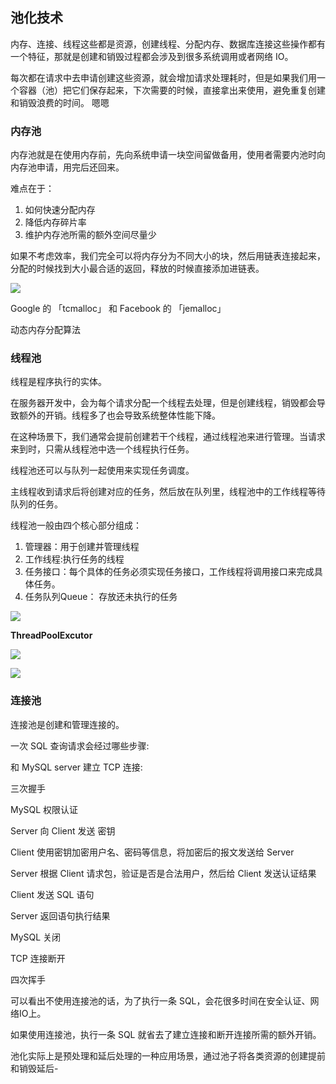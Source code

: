 ## 池化技术

内存、连接、线程这些都是资源，创建线程、分配内存、数据库连接这些操作都有一个特征，那就是创建和销毁过程都会涉及到很多系统调用或者网络 IO。 

每次都在请求中去申请创建这些资源，就会增加请求处理耗时，但是如果我们用一个容器（池）把它们保存起来，下次需要的时候，直接拿出来使用，避免重复创建和销毁浪费的时间。 嗯嗯


### 内存池

内存池就是在使用内存前，先向系统申请一块空间留做备用，使用者需要内池时向内存池申请，用完后还回来。

难点在于：
	
1. 如何快速分配内存
2. 降低内存碎片率
3. 维护内存池所需的额外空间尽量少

如果不考虑效率，我们完全可以将内存分为不同大小的块，然后用链表连接起来，分配的时候找到大小最合适的返回，释放的时候直接添加进链表。

![](../pics/a1.png)

Google 的 「tcmalloc」 和 Facebook 的 「jemalloc」

动态内存分配算法


### 线程池

线程是程序执行的实体。

在服务器开发中，会为每个请求分配一个线程去处理，但是创建线程，销毁都会导致额外的开销。线程多了也会导致系统整体性能下降。

在这种场景下，我们通常会提前创建若干个线程，通过线程池来进行管理。当请求来到时，只需从线程池中选一个线程执行任务。

线程池还可以与队列一起使用来实现任务调度。

主线程收到请求后将创建对应的任务，然后放在队列里，线程池中的工作线程等待队列的任务。

线程池一般由四个核心部分组成：

1. 管理器：用于创建并管理线程
2. 工作线程:执行任务的线程
3. 任务接口：每个具体的任务必须实现任务接口，工作线程将调用接口来完成具体任务。
4. 任务队列Queue： 存放还未执行的任务

![](../pics/a2.png)

**ThreadPoolExcutor**

![](../pics/a3.png)

![](../pics/a4.png)




### 连接池

连接池是创建和管理连接的。

一次 SQL 查询请求会经过哪些步骤:

和 MySQL server 建立 TCP 连接:

三次握手

MySQL 权限认证

Server 向 Client 发送 密钥

Client 使用密钥加密用户名、密码等信息，将加密后的报文发送给 Server

Server 根据 Client 请求包，验证是否是合法用户，然后给 Client 发送认证结果

Client 发送 SQL 语句

Server 返回语句执行结果

MySQL 关闭

TCP 连接断开

四次挥手

可以看出不使用连接池的话，为了执行一条 SQL，会花很多时间在安全认证、网络IO上。

如果使用连接池，执行一条 SQL 就省去了建立连接和断开连接所需的额外开销。

池化实际上是预处理和延后处理的一种应用场景，通过池子将各类资源的创建提前和销毁延后-
